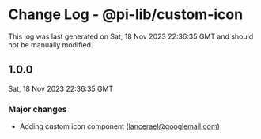 # Change Log - @pi-lib/custom-icon

This log was last generated on Sat, 18 Nov 2023 22:36:35 GMT and should not be manually modified.

<!-- Start content -->

## 1.0.0

Sat, 18 Nov 2023 22:36:35 GMT

### Major changes

- Adding custom icon component (lancerael@googlemail.com)
